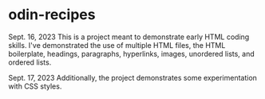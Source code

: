 # odin-recipes
Sept. 16, 2023
This is a project meant to demonstrate early HTML coding skills.
I've demonstrated the use of multiple HTML files, the HTML boilerplate, headings, paragraphs, hyperlinks, images, unordered lists, and ordered lists.

Sept. 17, 2023
Additionally, the project demonstrates some experimentation with CSS styles.